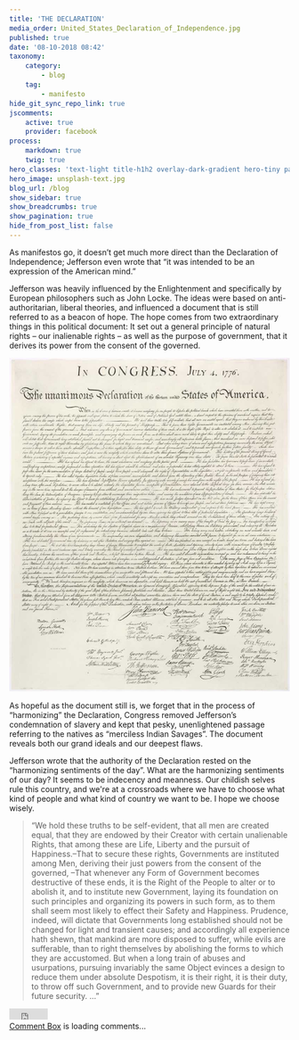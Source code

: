 ```yaml
---
title: 'THE DECLARATION'
media_order: United_States_Declaration_of_Independence.jpg
published: true
date: '08-10-2018 08:42'
taxonomy:
    category:
        - blog
    tag:
        - manifesto
hide_git_sync_repo_link: true
jscomments:
    active: true
    provider: facebook
process:
    markdown: true
    twig: true
hero_classes: 'text-light title-h1h2 overlay-dark-gradient hero-tiny parallax'
hero_image: unsplash-text.jpg
blog_url: /blog
show_sidebar: true
show_breadcrumbs: true
show_pagination: true
hide_from_post_list: false
---
```


As manifestos go, it doesn’t get much more direct than the Declaration of Independence; Jefferson even wrote that “it was intended to be an expression of the American mind.” 

Jefferson was heavily influenced by the Enlightenment and specifically by European philosophers such as John Locke. The ideas were based on anti-authoritarian, liberal theories, and influenced a document that is still referred to as a beacon of hope. The hope comes from two extraordinary things in this political document: It set out a general principle of natural rights – our inalienable rights – as well as the purpose of government, that it derives its power from the consent of the governed.

![Declaration of Independence](United_States_Declaration_of_Independence.jpg?resize=450,325&classes=right)

As hopeful as the document still is, we forget that in the process of “harmonizing” the Declaration, Congress removed Jefferson’s condemnation of slavery and kept that pesky, unenlightened passage referring to the natives as “merciless Indian Savages”. The document reveals both our grand ideals and our deepest flaws. 

Jefferson wrote that the authority of the Declaration rested on the “harmonizing sentiments of the day”. What are the harmonizing sentiments of our day? It seems to be indecency and meanness. Our childish selves rule this country, and we're at a crossroads where we have to choose what kind of people and what kind of country we want to be. I hope we choose wisely.


>“We hold these truths to be self-evident, that all men are created equal, that they are endowed by their Creator with certain unalienable Rights, that among these are Life, Liberty and the pursuit of Happiness.–That to secure these rights, Governments are instituted among Men, deriving their just powers from the consent of the governed, –That whenever any Form of Government becomes destructive of these ends, it is the Right of the People to alter or to abolish it, and to institute new Government, laying its foundation on such principles and organizing its powers in such form, as to them shall seem most likely to effect their Safety and Happiness. Prudence, indeed, will dictate that Governments long established should not be changed for light and transient causes; and accordingly all experience hath shewn, that mankind are more disposed to suffer, while evils are sufferable, than to right themselves by abolishing the forms to which they are accustomed. But when a long train of abuses and usurpations, pursuing invariably the same Object evinces a design to reduce them under absolute Despotism, it is their right, it is their duty, to throw off such Government, and to provide new Guards for their future security. …”

<!-- begin FB Share -->
<iframe src="https://www.facebook.com/plugins/share_button.php?href=http%3A%2F%2Foutragefatigue.blog%2Fblog%2Fconstitution&layout=button_count&size=small&mobile_iframe=true&appId=437950656695336&width=69&height=20" width="69" height="20" style="border:none;overflow:hidden" scrolling="no" frameborder="0" allowTransparency="true" allow="encrypted-media"></iframe>

<!-- begin wwww.htmlcommentbox.com -->
 <div id="HCB_comment_box"><a href="http://www.htmlcommentbox.com">Comment Box</a> is loading comments...</div>
 <link rel="stylesheet" type="text/css" href="//www.htmlcommentbox.com/static/skins/bootstrap/twitter-bootstrap.css?v=0" />
 <script type="text/javascript" id="hcb"> /*<!--*/ if(!window.hcb_user){hcb_user={};} (function(){var s=document.createElement("script"), l=hcb_user.PAGE || (""+window.location).replace(/'/g,"%27"), h="//www.htmlcommentbox.com";s.setAttribute("type","text/javascript");s.setAttribute("src", h+"/jread?page="+encodeURIComponent(l).replace("+","%2B")+"&mod=%241%24wq1rdBcg%24O0wyvDnwphHnKqFuy4I3Z%2F"+"&opts=16862&num=10&ts=1538950620135");if (typeof s!="undefined") document.getElementsByTagName("head")[0].appendChild(s);})(); /*-->*/ </script>
<!-- end www.htmlcommentbox.com -->